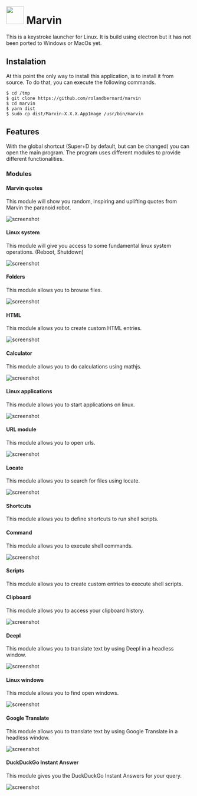 <img src="static/logo.png" width="48"/> Marvin
===
This is a keystroke launcher for Linux. It is build using electron but it has not been ported to Windows or MacOs yet.

## Instalation
At this point the only way to install this application, is to install it from source.
To do that, you can execute the following commands.
```
$ cd /tmp
$ git clone https://github.com/rolandbernard/marvin
$ cd marvin
$ yarn dist
$ sudo cp dist/Marvin-X.X.X.AppImage /usr/bin/marvin
```

## Features
With the global shortcut (Super+D by default, but can be changed) you can open the main program.
The program uses different modules to provide different functionalities.

### Modules
#### Marvin quotes
This module will show you random, inspiring and uplifting quotes from Marvin the paranoid robot.

![screenshot](assets/marvin_quotes.png)

#### Linux system
This module will give you access to some fundamental linux system operations. (Reboot, Shutdown)

![screenshot](assets/linux_system.png)

#### Folders
This module allows you to browse files.

![screenshot](assets/folders.png)

#### HTML
This module allows you to create custom HTML entries.

![screenshot](assets/html.png)

#### Calculator
This module allows you to do calculations using mathjs.

![screenshot](assets/calculator.png)

#### Linux applications
This module allows you to start applications on linux.

![screenshot](assets/linux_application.png)

#### URL module
This module allows you to open urls.

![screenshot](assets/url.png)

#### Locate
This module allows you to search for files using locate.

![screenshot](assets/locate.png)

#### Shortcuts
This module allows you to define shortcuts to run shell scripts.

#### Command
This module allows you to execute shell commands.

![screenshot](assets/command.png)

#### Scripts
This module allows you to create custom entries to execute shell scripts.

#### Clipboard
This module allows you to access your clipboard history.

![screenshot](assets/clipboard.png)

#### Deepl
This module allows you to translate text by using Deepl in a headless window.

![screenshot](assets/deepl.png)

#### Linux windows
This module allows you to find open windows.

![screenshot](assets/linux_windows.png)

#### Google Translate
This module allows you to translate text by using Google Translate in a headless window.

![screenshot](assets/google_translate.png)

#### DuckDuckGo Instant Answer
This module gives you the DuckDuckGo Instant Answers for your query.

![screenshot](assets/duckduckgo.png)

